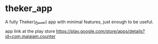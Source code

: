 # theker_app

A fully Theker(تسبيح)  app with minimal features, just enough to be useful.

app link at the play store 
https://play.google.com/store/apps/details?id=com.maiajam.counter
